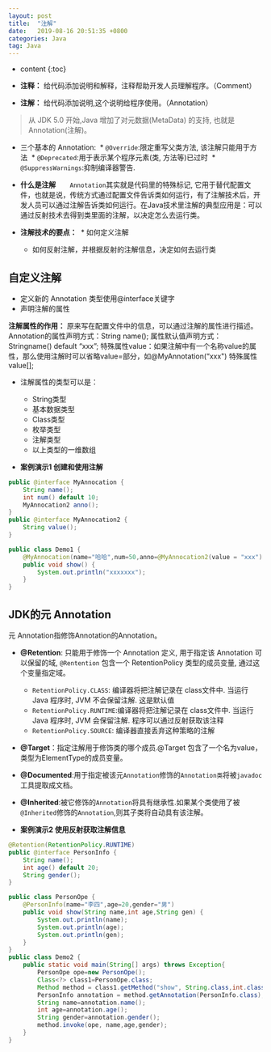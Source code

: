 ```yaml
---
layout: post
title:  "注解"
date:   2019-08-16 20:51:35 +0800
categories: Java
tag: Java
---
```


* content
{:toc}

* **注释：** 给代码添加说明和解释，注释帮助开发人员理解程序。（Comment）
* **注解：** 给代码添加说明,这个说明给程序使用。（Annotation）

> 从 JDK 5.0 开始,Java 增加了对元数据(MetaData) 的支持, 也就是Annotation(注解)。

* 三个基本的 Annotation:
​  * `@Override`:限定重写父类方法, 该注解只能用于方法
​  * `@Deprecated`:用于表示某个程序元素(类, 方法等)已过时
​  * `@SuppressWarnings`:抑制编译器警告.

* **什么是注解**
​&emsp;&emsp;`Annotation`其实就是代码里的特殊标记, 它用于替代配置文件，也就是说，传统方式通过配置文件告诉类如何运行，有了注解技术后，开发人员可以通过注解告诉类如何运行。在Java技术里注解的典型应用是：可以通过反射技术去得到类里面的注解，以决定怎么去运行类。

* **注解技术的要点：**
​  * 如何定义注解
  * 如何反射注解，并根据反射的注解信息，决定如何去运行类

## 自定义注解

* 定义新的 Annotation 类型使用@interface关键字
* 声明注解的属性

**注解属性的作用：** 原来写在配置文件中的信息，可以通过注解的属性进行描述。
Annotation的属性声明方式：String name();
属性默认值声明方式：Stringname() default “xxx”;
特殊属性value：如果注解中有一个名称value的属性，那么使用注解时可以省略value=部分，如@MyAnnotation(“xxx")
特殊属性value[];

* 注解属性的类型可以是：
  * String类型
  * 基本数据类型
  * Class类型
  * 枚举类型
  * 注解类型
  * 以上类型的一维数组

* **案例演示1 创建和使用注解**

```java
public @interface MyAnnocation {
    String name();
    int num() default 10;
    MyAnnocation2 anno();
}
public @interface MyAnnocation2 {
    String value();
}

public class Demo1 {
    @MyAnnocation(name="哈哈",num=50,anno=@MyAnnocation2(value = "xxx"))
    public void show() {
        System.out.println("xxxxxxx");
    }
}
```

## JDK的元 Annotation

元 Annotation指修饰Annotation的Annotation。

* **@Retention**: 只能用于修饰一个 Annotation 定义, 用于指定该 Annotation 可以保留的域, `@Rentention` 包含一个 RetentionPolicy 类型的成员变量, 通过这个变量指定域。
  * `RetentionPolicy.CLASS`: 编译器将把注解记录在 class文件中. 当运行 Java 程序时, JVM 不会保留注解. 这是默认值
  * `RetentionPolicy.RUNTIME`:编译器将把注解记录在 class文件中. 当运行 Java 程序时, JVM 会保留注解. 程序可以通过反射获取该注释
  * `RetentionPolicy.SOURCE`: 编译器直接丢弃这种策略的注解

* **@Target**：指定注解用于修饰类的哪个成员.@Target 包含了一个名为value，类型为ElementType的成员变量。
* **@Documented**:用于指定被该元`Annotation`修饰的`Annotation类`将被`javadoc`工具提取成文档。
* **@Inherited**:被它修饰的`Annotation`将具有继承性.如果某个类使用了被`@Inherited`修饰的`Annotation`,则其子类将自动具有该注解。

* **案例演示2 使用反射获取注解信息**

```java
@Retention(RetentionPolicy.RUNTIME)
public @interface PersonInfo {
    String name();
    int age() default 20;
    String gender();
}

public class PersonOpe {
    @PersonInfo(name="李四",age=20,gender="男")
    public void show(String name,int age,String gen) {
        System.out.println(name);
        System.out.println(age);
        System.out.println(gen);
    }
}
public class Demo2 {
    public static void main(String[] args) throws Exception{
        PersonOpe ope=new PersonOpe();
        Class<?> class1=PersonOpe.class;
        Method method = class1.getMethod("show", String.class,int.class,String.class);
        PersonInfo annotation = method.getAnnotation(PersonInfo.class);
        String name=annotation.name();
        int age=annotation.age();
        String gender=annotation.gender();
        method.invoke(ope, name,age,gender);
    }
}
```
